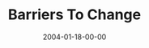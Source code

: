 ---
layout: message
category: message
series: "The DNA Of Change"
title: "Barriers To Change"
date: 2004-01-18-00-00
message_id: 188
audio: "http://s3.amazonaws.com/crossroads-media/messages/audio/DNA_of_Change_03_01-18-04_Barriers_To_Change.mp3"
audio-duration: "38:41"
explicit: false
---